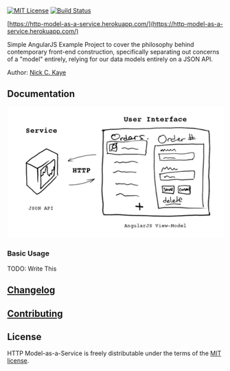 [![MIT License][license-image]][license-url] [![Build Status][travis-image]][travis-url]

[https://http-model-as-a-service.herokuapp.com/](https://http-model-as-a-service.herokuapp.com/)

Simple AngularJS Example Project to cover the philosophy behind contemporary front-end construction, specifically separating out concerns of a "model" entirely, relying for our data models entirely on a JSON API.

Author: [Nick C. Kaye](http://www.nickkaye.com)

## Documentation

![Using $http Model-as-a-Service in AngularJS][top-level-diagram-image]

### Basic Usage

TODO: Write This
   
## [Changelog](CHANGELOG.md)

## [Contributing](CONTRIBUTING.md)

## License

HTTP Model-as-a-Service is freely distributable under the terms of the [MIT license](LICENSE).

[license-image]: http://img.shields.io/badge/license-MIT-blue.svg?style=flat
[license-url]: LICENSE

[travis-url]: http://travis-ci.org/nickckaye/http-model-as-a-service
[travis-image]: http://img.shields.io/travis/nickckaye/http-model-as-a-service/master.svg?style=flat

[top-level-diagram-image]: /client/assets/images/http-model-as-a-service-diagram.png
